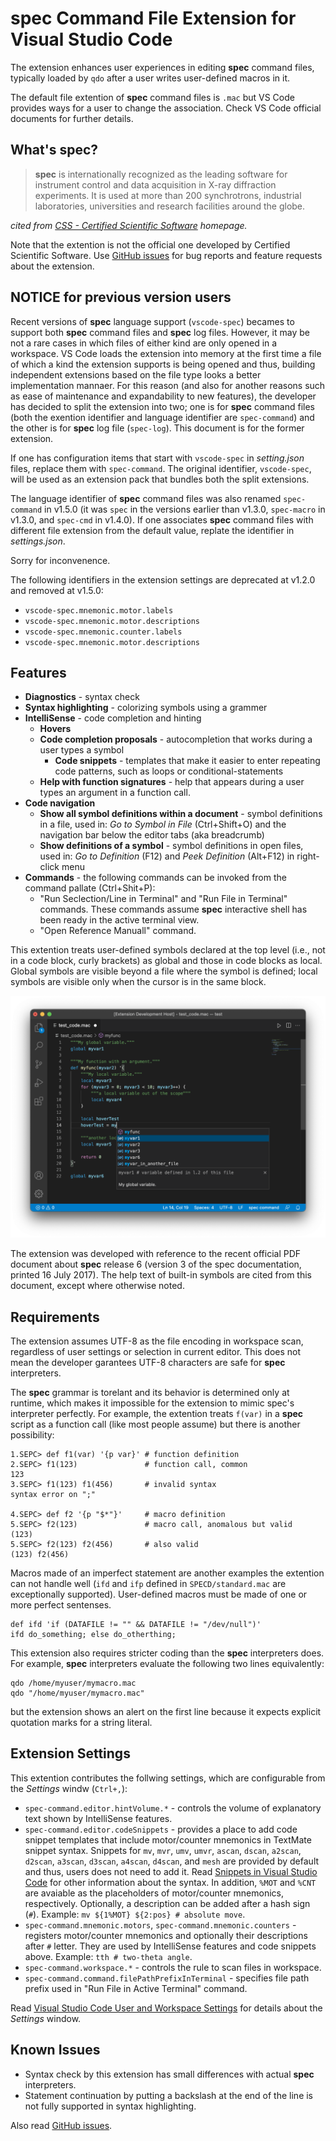 # __spec__ Command File Extension for Visual Studio Code

The extension enhances user experiences in editing __spec__ command files, typically loaded by `qdo` after a user writes user-defined macros in it.

The default file extention of __spec__ command files is `.mac` but VS Code provides ways for a user to change the association.
Check VS Code official documents for further details.

## What's __spec__?

> __spec__ is internationally recognized as the leading software for instrument control and data acquisition in X-ray diffraction experiments.
> It is used at more than 200 synchrotrons, industrial laboratories, universities and research facilities around the globe.

_cited from [CSS - Certified Scientific Software](https://www.certif.com) homepage._

Note that the extention is not the official one developed by Certified Scientific Software.
Use [GitHub issues](https://github.com/fujidana/vscode-spec-command/issues) for bug reports and feature requests about the extension.

## NOTICE for previous version users

Recent versions of __spec__ language support (`vscode-spec`) becames to support both __spec__ command files and __spec__ log files.
However, it may be not a rare cases in which files of either kind are only opened in a workspace.
VS Code loads the extension into memory at the first time a file of which a kind the extension supports is being opened and thus, building independent extensions based on the file type looks a better implementation mannaer.
For this reason (and also for another reasons such as ease of maintenance and expandability to new features), the developer has decided to split the extension into two; one is for __spec__ command files (both the exention identifier and language identifier are `spec-command`) and the other is for __spec__ log file (`spec-log`). This document is for the former extension.

If one has configuration items that start with `vscode-spec` in _setting.json_ files, replace them with `spec-command`.
The original identifier, `vscode-spec`, will be used as an extension pack that bundles both the split extensions.

The language identifier of __spec__ command files was also renamed `spec-command` in v1.5.0 (it was `spec` in the versions earlier than v1.3.0, `spec-macro` in v1.3.0, and `spec-cmd` in v1.4.0).
If one associates __spec__ command files with different file extension from the default value, replate the identifier in _settings.json_.

Sorry for inconvenence.

The following identifiers in the extension settings are deprecated at v1.2.0 and removed at v1.5.0:

* `vscode-spec.mnemonic.motor.labels`
* `vscode-spec.mnemonic.motor.descriptions`
* `vscode-spec.mnemonic.counter.labels`
* `vscode-spec.mnemonic.motor.descriptions`

## Features

* __Diagnostics__ - syntax check
* __Syntax highlighting__ - colorizing symbols using a grammer
* __IntelliSense__ - code completion and hinting
  * __Hovers__
  * __Code completion proposals__ - autocompletion that works during a user types a symbol
    * __Code snippets__ - templates that make it easier to enter repeating code patterns, such as loops or conditional-statements
  * __Help with function signatures__ - help that appears during a user types an argument in a function call.
* __Code navigation__
  * __Show all symbol definitions within a document__ - symbol definitions in a file, used in: _Go to Symbol in File_ (Ctrl+Shift+O) and the navigation bar below the editor tabs (aka breadcrumb)
  * __Show definitions of a symbol__ - symbol definitions in open files, used in: _Go to Definition_ (F12) and _Peek Definition_ (Alt+F12) in right-click menu
* __Commands__ - the following commands can be invoked from the command pallate (Ctrl+Shit+P):
  * "Run Seclection/Line in Terminal" and "Run File in Terminal" commands. These commands assume __spec__ interactive shell has been ready in the active terminal view.
  * "Open Reference Manuall" command.

This extention treats user-defined symbols declared at the top level (i.e., not in a code block, curly brackets) as global and those in code blocks as local.
Global symbols are visible beyond a file where the symbol is defined; local symbols are visible only when the cursor is in the same block.

![screenshot of the hover](resources/screenshot.png "hover demo")

The extension was developed with reference to the recent official PDF document about __spec__ release 6 (version 3 of the spec documentation, printed 16 July 2017).
The help text of built-in symbols are cited from this document, except where otherwise noted.

## Requirements

The extension assumes UTF-8 as the file encoding in workspace scan, regardless of user settings or selection in current editor.
This does not mean the developer garantees UTF-8 characters are safe for __spec__ interpreters.

The __spec__ grammar is torelant and its behavior is determined only at runtime, which makes it impossible for the extension to mimic spec's interpreter perfectly.
For example, the extention treats `f(var)` in a __spec__ script as a function call (like most people assume) but there is another possibility:

```
1.SEPC> def f1(var) '{p var}' # function definition
2.SEPC> f1(123)               # function call, common
123
3.SEPC> f1(123) f1(456)       # invalid syntax
syntax error on ";"

4.SEPC> def f2 '{p "$*"}'     # macro definition
5.SEPC> f2(123)               # macro call, anomalous but valid
(123)
5.SEPC> f2(123) f2(456)       # also valid
(123) f2(456)
```

Macros made of an imperfect statement are another examples the extention can not handle well
(`ifd` and `ifp` defined in `SPECD/standard.mac` are exceptionally supported).
User-defined macros must be made of one or more perfect sentenses.

```
def ifd 'if (DATAFILE != "" && DATAFILE != "/dev/null")'
ifd do_something; else do_otherthing;
```

This extension also requires stricter coding than the __spec__ interpreters does.
For example, __spec__ interpreters evaluate the following two lines equivalently:

```
qdo /home/myuser/mymacro.mac
qdo "/home/myuser/mymacro.mac"
```

but the extension shows an alert on the first line because it expects explicit quotation marks for a string literal.

## Extension Settings

This extention contributes the follwing settings, which are configurable from the _Settings_ windw (`Ctrl+,`):

* `spec-command.editor.hintVolume.*` - controls the volume of explanatory text shown by IntelliSense features.
* `spec-command.editor.codeSnippets` - provides a place to add code snippet templates that include motor/counter mnemonics in TextMate snippet syntax. Snippets for `mv`, `mvr`, `umv`, `umvr`, `ascan`, `dscan`, `a2scan`, `d2scan`, `a3scan`, `d3scan`, `a4scan`, `d4scan`, and `mesh` are provided by default and thus, users does not need to add it. Read [Snippets in Visual Studio Code](https://code.visualstudio.com/docs/editor/userdefinedsnippets) for other information about the syntax. In addition, `%MOT` and `%CNT` are avaiable as the placeholders of motor/counter mnemonics, respectively. Optionally, a description can be added after a hash sign (`#`). Example: `mv ${1%MOT} ${2:pos} # absolute move`.
* `spec-command.mnemonic.motors`, `spec-command.mnemonic.counters` - registers motor/counter mnemonics and optionally their descriptions after `#` letter. They are used by IntelliSense features and code snippets above.  Example: `tth # two-theta angle`.
* `spec-command.workspace.*` - controls the rule to scan files in workspace.
* `spec-command.command.filePathPrefixInTerminal` - specifies file path prefix used in "Run File in Active Terminal" command.

Read [Visual Studio Code User and Workspace Settings](https://code.visualstudio.com/docs/getstarted/settings) for details about the _Settings_ window.

## Known Issues

* Syntax check by this extension has small differences with actual __spec__ interpreters.
* Statement continuation by putting a backslash at the end of the line is not fully supported in syntax highlighting.

Also read [GitHub issues](https://github.com/fujidana/vscode-spec-cmmand/issues).
